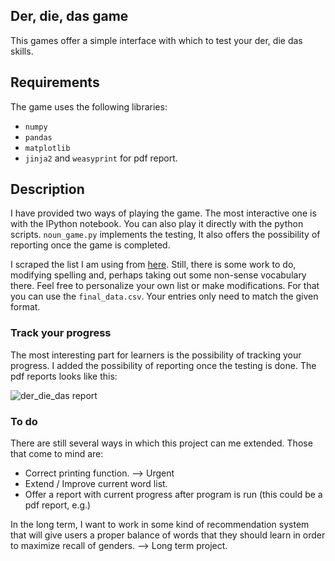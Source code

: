 
## Der, die, das game

This games offer a simple interface with which to test your der, die das skills.


## Requirements

The game uses the following libraries:

- `numpy`
- `pandas`
- `matplotlib` 
- `jinja2` and `weasyprint` for pdf report.

## Description 

I have provided two ways of playing the game. The most interactive one is with the IPython notebook. You can also play it directly with the python scripts. `noun_game.py` implements the testing, It also offers the possibility of reporting once the game is completed. 

I scraped the list I am using from [here](http://www.byki.com/lists/german/greg%27s-german-nouns-part-1.html). Still, there is some work to do, modifying spelling and, perhaps taking out some non-sense vocabulary there. Feel free to personalize your own list or make modifications. For that you can use the `final_data.csv`. Your entries only need to match the given format.

### Track your progress

The most interesting part for learners is the possibility of tracking your progress. I added the possibility of reporting once the testing is done. The pdf reports looks like this:

![der_die_das report](https://cloud.githubusercontent.com/assets/7328852/16083475/5aaa4954-3315-11e6-8fb1-57a612f22301.png)

### To do

There are still several ways in which this project can me extended. Those that come to mind are:

- Correct printing function. --> Urgent
- Extend / Improve current word list.
- Offer a report with current progress after program is run (this could be a pdf report, e.g.)

In the long term, I want to work in some kind of recommendation system that will give users a proper balance of words that they should learn in order to maximize recall of genders. --> Long term project.


